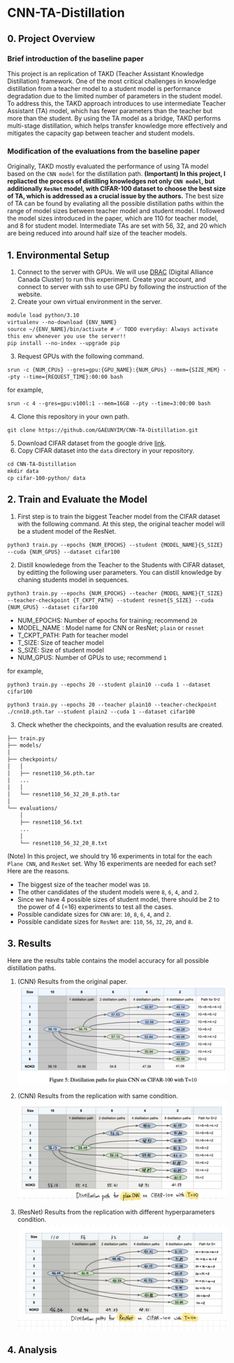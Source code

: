 # CNN-TA-Distillation


## 0. Project Overview
### Brief introduction of the baseline paper
This project is an replication of TAKD (Teacher Assistant Knowledge Distillation) framework. One of the most critical challenges in knowledge distillation from a teacher model to a student model is performance degradation due to the limited number of parameters in the student model. To address this, the TAKD approach introduces to use intermediate Teacher Assistant (TA) model, which has fewer parameters than the teacher but more than the student. By using the TA model as a bridge, TAKD performs multi-stage distillation, which helps transfer knowledge more effectively and mitigates the capacity gap between teacher and student models.

### Modification of the evaluations from the baseline paper
Originally, TAKD mostly evaluated the performance of using TA model based on the `CNN model` for the distillation path. **(Important) In this project, I repliacted the process of distilling knowledges not only `CNN model`, but additionally `ResNet` model, with CIFAR-100 dataset to choose the best size of TA, which is addressed as a crucial issue by the authors.** The best size of TA can be found by evaliating all the possible distillation paths within the range of model sizes between teacher model and student model. I followed the model sizes introduced in the paper, which are 110 for teacher model, and 8 for student model. Intermediate TAs are set with 56, 32, and 20 which are being reduced into around half size of the teacher models.

## 1. Environmental Setup
1. Connect to the server with GPUs.
We will use [DRAC](https://alliancecan.ca/en/search?keywords=ssh) (Digital Alliance Canada Cluster) to run this experiment. Create your account, and connect to server with ssh to use GPU by following the instruction of the website.
2. Create your own virtual environment in the server.
```
module load python/3.10
virtualenv --no-download {ENV_NAME}
source ~/{ENV_NAME}/bin/activate # ✅ TODO everyday: Always activate this env whenever you use the server!!
pip install --no-index --upgrade pip
```
3. Request GPUs with the following command.
```
srun -c {NUM_CPUs} --gres=gpu:{GPU_NAME}:{NUM_GPUs} --mem={SIZE_MEM} --pty --time={REQUEST_TIME}:00:00 bash
```
for example,
```
srun -c 4 --gres=gpu:v100l:1 --mem=16GB --pty --time=3:00:00 bash
```
4. Clone this repository in your own path.
```
git clone https://github.com/GAEUNYIM/CNN-TA-Distillation.git
```
5. Download CIFAR dataset from the google drive [link](https://drive.google.com/drive/folders/1mUncKdoadQGLvQopjCbAc8byEWtvlx2t?usp=sharing).
6. Copy CIFAR dataset into the `data` directory in your repository.
```
cd CNN-TA-Distillation
mkdir data
cp cifar-100-python/ data
```

## 2. Train and Evaluate the Model
1. First step is to train the biggest Teacher model from the CIFAR dataset with the following command. At this step, the original teacher model will be a student model of the ResNet.
```
python3 train.py --epochs {NUM_EPOCHS} --student {MODEL_NAME}{S_SIZE} --cuda {NUM_GPUS} --dataset cifar100
```

2. Distill knowledege from the Teacher to the Students with CIFAR dataset, by editting the following user parameters. You can distill knowledge by chaning students model in sequences.
```
python3 train.py --epochs {NUM_EPOCHS} --teacher {MODEL_NAME}{T_SIZE} --teacher-checkpoint {T_CKPT_PATH} --student resnet{S_SIZE} --cuda {NUM_GPUS} --dataset cifar100
```
- NUM_EPOCHS: Number of epochs for training; recommend `20`
- MODEL_NAME : Model name for CNN or ResNet; `plain` or `resnet`
- T_CKPT_PATH: Path for teacher model
- T_SIZE: Size of teacher model
- S_SIZE: Size of student model
- NUM_GPUS: Number of GPUs to use; recommend `1` 

for example,
```
python3 train.py --epochs 20 --student plain10 --cuda 1 --dataset cifar100
```
```
python3 train.py --epochs 20 --teacher plain10 --teacher-checkpoint ./cnn10.pth.tar --student plain2 --cuda 1 --dataset cifar100
```
3. Check whether the checkpoints, and the evaluation results are created.
```
├── train.py
├── models/
│
├── checkpoints/
│   │
│   ├── resnet110_56.pth.tar
│   ...
│   │
│   └── resnet110_56_32_20_8.pth.tar
│
└── evaluations/
    │
    ├── resnet110_56.txt
    ...
    │
    └── resnet110_56_32_20_8.txt
```
(Note) In this project, we should try 16 experiments in total for the each `Plane CNN`, and `ResNet` set. Why 16 experiments are needed for each set? Here are the reasons.
- The biggest size of the teacher model was `10`.
- The other candidates of the student models were `8`, `6`, `4`, and `2`. 
- Since we have 4 possible sizes of student model, there should be 2 to the power of 4 (=16) experiments to test all the cases.
- Possible candidate sizes for `CNN` are: `10`, `8`, `6`, `4`, and `2`.
- Possible candidate sizes for `ResNet` are: `110`, `56`, `32`, `20`, and `8`.

## 3. Results 
Here are the results table contains the model accuracy for all possible distillation paths. 
1. (CNN) Results from the original paper.
![alt text](results_CNN_original_paper.png)

2. (CNN) Results from the replication with same condition.
![alt text](results_CNN_replication.JPG)

3. (ResNet) Results from the replication with different hyperparameters condition.
![alt text](results_ResNet_replication.JPG)


## 4. Analysis
